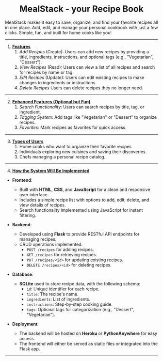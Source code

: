 #

<h1 align="center"><strong>MealStack </strong> - your Recipe Book</h1>

<p align="justify">MealStack makes it easy to save, organize, and find your favorite recipes all in one place. Add, edit, and manage your personal cookbook with just a few clicks. Simple, fun, and built for home cooks like you!</p>

---

1. [**Features**](#Features)
    1. *Add Recipes* (Create): Users can add new recipes by providing a title, ingredients, instructions, and optional tags (e.g., "Vegetarian", "Dessert").
    2. *View Recipes* (Read): Users can view a list of all recipes and search for recipes by name or tag.
    3. *Edit Recipes* (Update): Users can edit existing recipes to make changes to ingredients or instructions.
    4. *Delete Recipes* Users can delete recipes they no longer need.

---

2. [**Enhanced Features (Optional but Fun)**](#Enhanced-features)
   1. *Search Functionality*: Users can search recipes by title, tag, or ingredient.
   2. *Tagging System*: Add tags like "Vegetarian" or "Dessert" to organize recipes.
   3. *Favorites*: Mark recipes as favorites for quick access.

---

3. [**Types of Users**](#Type-of-users)
    1. Home cooks who want to organize their favorite recipes
    2. Individuals exploring new cuisines and saving their discoveries.
    3. Chefs managing a personal recipe catalog.

---

4. [**How the System Will Be Implemented**](#how-the-system-will-be-implemented)

- **Frontend**:
  - Built with **HTML**, **CSS**, and **JavaScript** for a clean and responsive user interface.
  - Includes a simple recipe list with options to add, edit, delete, and view details of recipes.
  - Search functionality implemented using JavaScript for instant filtering.

- **Backend**:
  - Developed using **Flask** to provide RESTful API endpoints for managing recipes.
  - CRUD operations implemented:
    - `POST /recipes` for adding recipes.
    - `GET /recipes` for retrieving recipes.
    - `PUT /recipes/<id>` for updating existing recipes.
    - `DELETE /recipes/<id>` for deleting recipes.

- **Database**:
  - **SQLite** used to store recipe data, with the following schema:
    - `id`: Unique identifier for each recipe.
    - `title`: The recipe's name.
    - `ingredients`: List of ingredients.
    - `instructions`: Step-by-step cooking guide.
    - `tags`: Optional tags for categorization (e.g., "Dessert", "Vegetarian").

- **Deployment**:
  - The backend will be hosted on **Heroku** or **PythonAnywhere** for easy access.
  - The frontend will either be served as static files or integrated into the Flask app.

---
